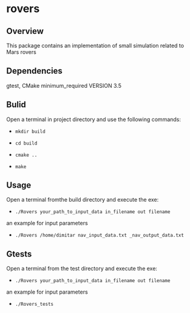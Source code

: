 # rovers

## Overview

This package contains an implementation of small simulation related to Mars rovers 


## Dependencies
gtest, CMake minimum_required VERSION 3.5


## Bulid
Open a terminal in project directory and use the following commands:

- `mkdir build`

- `cd build`

- `cmake ..`

- `make` 

## Usage

Open a terminal fromthe build directory and execute the exe:
- `./Rovers your_path_to_input_data in_filename out filename` 

an example for input parameters

- `./Rovers /home/dimitar nav_input_data.txt _nav_output_data.txt`

## Gtests

Open a terminal from the test directory and execute the exe:
- `./Rovers your_path_to_input_data in_filename out filename` 

an example for input parameters

- `./Rovers_tests `

